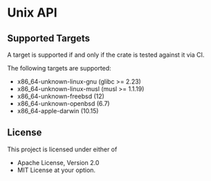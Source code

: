 # Unix API

## Supported Targets

A target is supported if and only if the crate is tested against it via CI.

The following targets are supported:

- x86_64-unknown-linux-gnu (glibc >= 2.23)
- x86_64-unknown-linux-musl (musl >= 1.1.19)
- x86_64-unknown-freebsd (12)
- x86_64-unknown-openbsd (6.7)
- x86_64-apple-darwin (10.15)

## License

This project is licensed under either of
- Apache License, Version 2.0
- MIT License
at your option.
